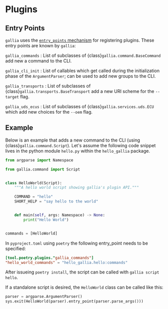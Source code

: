 <!--
SPDX-FileCopyrightText: AISEC Pentesting Team

SPDX-License-Identifier: CC0-1.0
-->

# Plugins
## Entry Points

`gallia` uses the [`entry_points` mechanism](https://docs.python.org/3/library/importlib.metadata.html#entry-points) for registering plugins.
These entry points are known by `gallia`:

`gallia_commands`
: List of subclasses of {class}`gallia.command.BaseCommand` add new a command to the CLI.

`gallia_cli_init`
: List of callables which get called during the initialization phase of the `ArgumentParser`; can be used to add new groups to the CLI.

`gallia_transports`
: List of subclasses of {class}`gallia.transports.BaseTransport` add a new URI scheme for the `--target` flag.

`gallia_uds_ecus`
: List of subclasses of {class}`gallia.services.uds.ECU` which add new choices for the `--oem` flag.

## Example

Below is an example that adds a new command to the CLI (using {class}`gallia.command.Script`).
Let's assume the following code snippet lives in the python module `hello.py` within the `hello_gallia` package.

``` python
from argparse import Namespace

from gallia.command import Script


class HelloWorld(Script):
    """A hello world script showing gallia's plugin API."""

    COMMAND = "hello"
    SHORT_HELP = "say hello to the world"


    def main(self, args: Namespace) -> None:
        print("Hello World")


commands = [HelloWorld]
```

In `pyproject.toml` using `poetry` the following entry_point needs to be specified:

``` toml
[tool.poetry.plugins."gallia_commands"]
"hello_world_commands" = "hello_gallia.hello:commands"
```

After issueing `poetry install`, the script can be called with `gallia script hello`.

If a standalone script is desired, the `HelloWorld` class can be called like this:

``` python
parser = argparse.ArgumentParser()
sys.exit(HelloWorld(parser).entry_point(parser.parse_args()))
```
